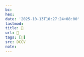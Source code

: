 ```yaml
---
bc:
hex:
date: '2025-10-13T10:27:24+08:00'
lastmod:
title: 􄼻
url: 􄼻
tags: [𧵣]
src: DCCV
note:
---
```


